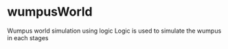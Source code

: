 # wumpusWorld
Wumpus world simulation using logic
Logic is used to simulate the wumpus in each stages
